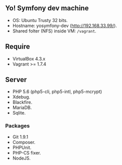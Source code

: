 Yo! Symfony dev machine
-----------------------
* OS: Ubuntu Trusty 32 bits.
* Hostname: yosymfony-dev (http://192.168.33.99/).
* Shared folter (NFS) inside VM: `/vagrant`.

## Require

* VirtualBox 4.3.x
* Vagrant >= 1.7.4 

## Server

* PHP 5.6 (php5-cli, php5-intl, php5-mcrypt)
* Xdebug.
* Blackfire.
* MariaDB.
* Sqlite.

### Packages

* Git 1.9.1
* Composer.
* PHPUnit.
* PHP-CS fixer.
* NodeJS.
